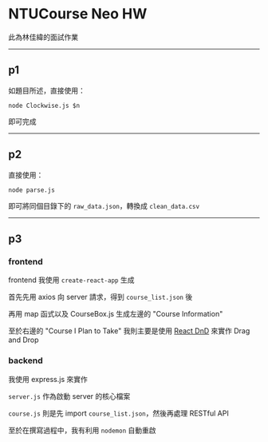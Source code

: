 # NTUCourse Neo HW

此為林佳緯的面試作業

---

## p1

如題目所述，直接使用：

```
node Clockwise.js $n
```

即可完成

---
## p2

直接使用：
```
node parse.js
```

即可將同個目錄下的 `raw_data.json`，轉換成 `clean_data.csv`

---

## p3

### frontend
frontend 我使用 `create-react-app` 生成

首先先用 axios 向 server 請求，得到 `course_list.json` 後

再用 map 函式以及 CourseBox.js 生成左邊的 "Course Information"

至於右邊的 "Course I Plan to Take" 我則主要是使用 [React DnD](https://react-dnd.github.io/react-dnd/about)
來實作 Drag and Drop

### backend

我使用 express.js 來實作

`server.js` 作為啟動 server 的核心檔案

`course.js` 則是先 import `course_list.json`，然後再處理 RESTful API

至於在撰寫過程中，我有利用 `nodemon` 自動重啟